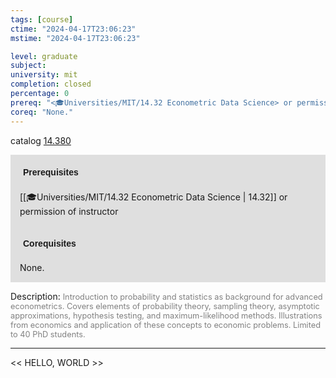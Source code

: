 ```yaml
---
tags: [course]
ctime: "2024-04-17T23:06:23"
mstime: "2024-04-17T23:06:23"

level: graduate
subject: 
university: mit
completion: closed
percentage: 0
prereq: "<🎓Universities/MIT/14.32 Econometric Data Science> or permission of instructor"
coreq: "None."
---
```


catalog [14.380](http://student.mit.edu/catalog/m14a.html#14.380)

<span style="display: block; padding: 15px; background-color: rgb(100, 100, 100, 0.2);"><font id="m_prereq942_0" style="display: block; font-family: Arial, sans-serif; font-weight: bold; padding: 5px">Prerequisites</font><br><span id="prereq942_0">[[🎓Universities/MIT/14.32 Econometric Data Science | 14.32]] or permission of instructor</span></span>
<span style="display: block; padding: 15px; background-color: rgb(100, 100, 100, 0.2);"><font id="m_coreq942_0" style="display: block; font-family: Arial, sans-serif; font-weight: bold; padding: 5px">Corequisites</font><br><span id="coreq942_0">None.</span></span>

<font style="">Description:</font>
<font style="color: grey; font-size: 0.8rem;">Introduction to probability and statistics as background for advanced econometrics. Covers elements of probability theory, sampling theory, asymptotic approximations, hypothesis testing, and maximum-likelihood methods. Illustrations from economics and application of these concepts to economic problems. Limited to 40 PhD students.</font>



---

<< HELLO, WORLD >>
